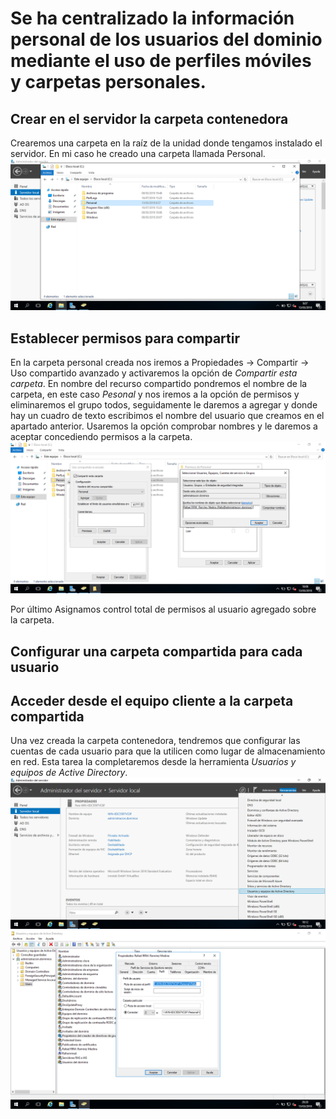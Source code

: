 # Se ha centralizado la información personal de los usuarios del dominio mediante el uso de perfiles móviles y carpetas personales.   
## Crear en el servidor la carpeta contenedora
Crearemos una carpeta en la raíz de la unidad donde tengamos instalado el servidor. En mi caso he creado una carpeta llamada Personal.
![alt text](https://github.com/raframmed/administracion_de_dominios/blob/master/assets/images/c/carpeta_personal.png "Crear carpeta en la raiz")

## Establecer permisos para compartir
En la carpeta personal creada nos iremos a Propiedades -> Compartir -> Uso compartido avanzado y activaremos la opción de 
*Compartir esta carpeta*. En nombre del recurso compartido pondremos el nombre de la carpeta, en este caso *Pesonal* y nos iremos a 
la opción de permisos y eliminaremos el grupo todos, seguidamente le daremos a agregar y donde hay un cuadro de texto escribimos el nombre del usuario que creamos en el apartado anterior. Usaremos la opción comprobar nombres y le daremos a aceptar concediendo permisos a la carpeta.
![alt text](https://github.com/raframmed/administracion_de_dominios/blob/master/assets/images/c/permisos_personal.png "Permisos carpeta compartida")   
   

Por último Asignamos control total de permisos al usuario agregado sobre la carpeta.
## Configurar una carpeta compartida para cada usuario

## Acceder desde el equipo cliente a la carpeta compartida
Una vez creada la carpeta contenedora, tendremos que configurar las cuentas de cada usuario para que la utilicen como lugar de almacenamiento en red. Esta tarea la completaremos desde la herramienta *Usuarios y equipos de Active Directory*.
![alt text](https://github.com/raframmed/administracion_de_dominios/blob/master/assets/images/c/compartida1.png "ajustes para permisos.") 
![alt text](https://github.com/raframmed/administracion_de_dominios/blob/master/assets/images/c/compartida2.png "permisos de conexion.") 

